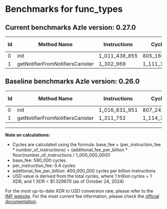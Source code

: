 # Benchmarks for func_types

## Current benchmarks Azle version: 0.27.0

| Id  | Method Name                      | Instructions  | Cycles      | USD           | USD/Million Calls | Change                                |
| --- | -------------------------------- | ------------- | ----------- | ------------- | ----------------- | ------------------------------------- |
| 0   | init                             | 1_011_438_855 | 805_165_542 | $0.0010706045 | $1_070.60         | <font color="green">-5_193_096</font> |
| 1   | getNotifierFromNotifiersCanister | 1_302_969     | 1_111_187   | $0.0000014775 | $1.47             | <font color="green">-8_783</font>     |

## Baseline benchmarks Azle version: 0.26.0

| Id  | Method Name                      | Instructions  | Cycles      | USD           | USD/Million Calls |
| --- | -------------------------------- | ------------- | ----------- | ------------- | ----------------- |
| 0   | init                             | 1_016_631_951 | 807_242_780 | $0.0010733665 | $1_073.36         |
| 1   | getNotifierFromNotifiersCanister | 1_311_752     | 1_114_700   | $0.0000014822 | $1.48             |

---

**Note on calculations:**

- Cycles are calculated using the formula: base_fee + (per_instruction_fee \* number_of_instructions) + (additional_fee_per_billion \* floor(number_of_instructions / 1_000_000_000))
- base_fee: 590_000 cycles
- per_instruction_fee: 0.4 cycles
- additional_fee_per_billion: 400_000_000 cycles per billion instructions
- USD value is derived from the total cycles, where 1 trillion cycles = 1 XDR, and 1 XDR = $1.329670 (as of October 24, 2024)

For the most up-to-date XDR to USD conversion rate, please refer to the [IMF website](https://www.imf.org/external/np/fin/data/rms_sdrv.aspx).
For the most current fee information, please check the [official documentation](https://internetcomputer.org/docs/current/developer-docs/gas-cost#execution).
